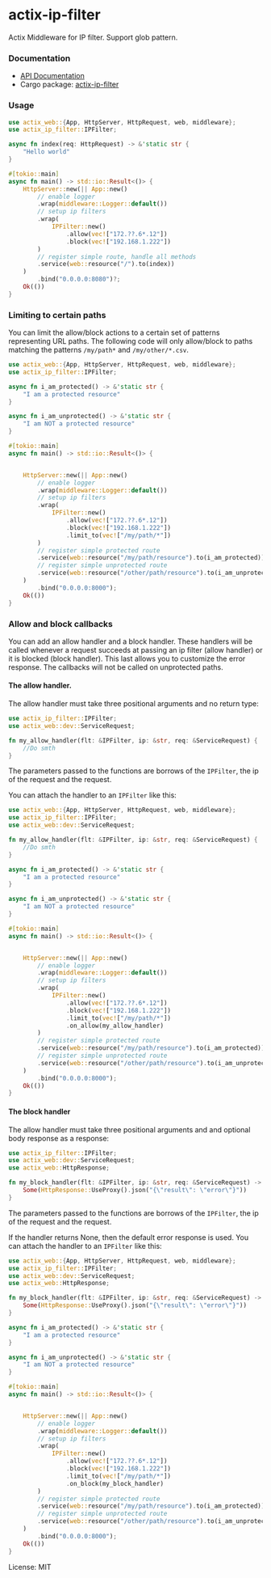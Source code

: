 # actix-ip-filter

Actix Middleware for IP filter. Support glob pattern.

### Documentation

- [API Documentation](https://docs.rs/actix-ip-filter/)
- Cargo package: [actix-ip-filter](https://crates.io/crates/actix-ip-filter)

### Usage

```rust
use actix_web::{App, HttpServer, HttpRequest, web, middleware};
use actix_ip_filter::IPFilter;

async fn index(req: HttpRequest) -> &'static str {
    "Hello world"
}

#[tokio::main]
async fn main() -> std::io::Result<()> {
    HttpServer::new(|| App::new()
        // enable logger
        .wrap(middleware::Logger::default())
        // setup ip filters
        .wrap(
            IPFilter::new()
                .allow(vec!["172.??.6*.12"])
                .block(vec!["192.168.1.222"])
        )
        // register simple route, handle all methods
        .service(web::resource("/").to(index))
    )
        .bind("0.0.0.0:8080")?;
    Ok(())
}
```

### Limiting to certain paths

You can limit the allow/block actions to a certain set of patterns representing URL paths.
The following code will only allow/block to paths matching the patterns `/my/path*` and
`/my/other/*.csv`.

```rust
use actix_web::{App, HttpServer, HttpRequest, web, middleware};
use actix_ip_filter::IPFilter;

async fn i_am_protected() -> &'static str {
    "I am a protected resource"
}

async fn i_am_unprotected() -> &'static str {
    "I am NOT a protected resource"
}

#[tokio::main]
async fn main() -> std::io::Result<()> {


    HttpServer::new(|| App::new()
        // enable logger
        .wrap(middleware::Logger::default())
        // setup ip filters
        .wrap(
            IPFilter::new()
                .allow(vec!["172.??.6*.12"])
                .block(vec!["192.168.1.222"])
                .limit_to(vec!["/my/path/*"])
        )
        // register simple protected route
        .service(web::resource("/my/path/resource").to(i_am_protected))
        // register simple unprotected route
        .service(web::resource("/other/path/resource").to(i_am_unprotected))
    )
        .bind("0.0.0.0:8000");
    Ok(())
}
```

### Allow and block callbacks

You can add an allow handler and a block handler. These handlers will be called whenever a
request succeeds at passing an ip filter (allow handler) or it is blocked (block handler).
This last allows you to customize the error response. The callbacks will not be called on
unprotected paths.

#### The allow handler.

The allow handler must take three positional arguments and no return type:

```rust
use actix_ip_filter::IPFilter;
use actix_web::dev::ServiceRequest;

fn my_allow_handler(flt: &IPFilter, ip: &str, req: &ServiceRequest) {
    //Do smth
}
```

The parameters passed to the functions are borrows of the `IPFilter`, the ip of the request and
the request.

You can attach the handler to an `IPFilter` like this:

```rust
use actix_web::{App, HttpServer, HttpRequest, web, middleware};
use actix_ip_filter::IPFilter;
use actix_web::dev::ServiceRequest;

fn my_allow_handler(flt: &IPFilter, ip: &str, req: &ServiceRequest) {
    //Do smth
}

async fn i_am_protected() -> &'static str {
    "I am a protected resource"
}

async fn i_am_unprotected() -> &'static str {
    "I am NOT a protected resource"
}

#[tokio::main]
async fn main() -> std::io::Result<()> {


    HttpServer::new(|| App::new()
        // enable logger
        .wrap(middleware::Logger::default())
        // setup ip filters
        .wrap(
            IPFilter::new()
                .allow(vec!["172.??.6*.12"])
                .block(vec!["192.168.1.222"])
                .limit_to(vec!["/my/path/*"])
                .on_allow(my_allow_handler)
        )
        // register simple protected route
        .service(web::resource("/my/path/resource").to(i_am_protected))
        // register simple unprotected route
        .service(web::resource("/other/path/resource").to(i_am_unprotected))
    )
        .bind("0.0.0.0:8000");
    Ok(())
}
```

#### The block handler

The allow handler must take three positional arguments and and optional body response as a
response:

```rust
use actix_ip_filter::IPFilter;
use actix_web::dev::ServiceRequest;
use actix_web::HttpResponse;

fn my_block_handler(flt: &IPFilter, ip: &str, req: &ServiceRequest) -> Option<HttpResponse> {
    Some(HttpResponse::UseProxy().json("{\"result\": \"error\"}"))
}
```

The parameters passed to the functions are borrows of the `IPFilter`, the ip of the request and
the request.

If the handler returns None, then the default error response is used.
You can attach the handler to an `IPFilter` like this:

```rust
use actix_web::{App, HttpServer, HttpRequest, web, middleware};
use actix_ip_filter::IPFilter;
use actix_web::dev::ServiceRequest;
use actix_web::HttpResponse;

fn my_block_handler(flt: &IPFilter, ip: &str, req: &ServiceRequest) -> Option<HttpResponse> {
    Some(HttpResponse::UseProxy().json("{\"result\": \"error\"}"))
}

async fn i_am_protected() -> &'static str {
    "I am a protected resource"
}

async fn i_am_unprotected() -> &'static str {
    "I am NOT a protected resource"
}

#[tokio::main]
async fn main() -> std::io::Result<()> {


    HttpServer::new(|| App::new()
        // enable logger
        .wrap(middleware::Logger::default())
        // setup ip filters
        .wrap(
            IPFilter::new()
                .allow(vec!["172.??.6*.12"])
                .block(vec!["192.168.1.222"])
                .limit_to(vec!["/my/path/*"])
                .on_block(my_block_handler)
        )
        // register simple protected route
        .service(web::resource("/my/path/resource").to(i_am_protected))
        // register simple unprotected route
        .service(web::resource("/other/path/resource").to(i_am_unprotected))
    )
        .bind("0.0.0.0:8000");
    Ok(())
}
```

License: MIT
